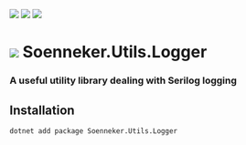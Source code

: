 [![](https://img.shields.io/nuget/v/Soenneker.Utils.Logger.svg?style=for-the-badge)](https://www.nuget.org/packages/Soenneker.Utils.Logger/)
[![](https://img.shields.io/github/actions/workflow/status/soenneker/soenneker.utils.logger/publish-package.yml?style=for-the-badge)](https://github.com/soenneker/soenneker.utils.logger/actions/workflows/publish-package.yml)
[![](https://img.shields.io/nuget/dt/Soenneker.Utils.Logger.svg?style=for-the-badge)](https://www.nuget.org/packages/Soenneker.Utils.Logger/)

# ![](https://user-images.githubusercontent.com/4441470/224455560-91ed3ee7-f510-4041-a8d2-3fc093025112.png) Soenneker.Utils.Logger
### A useful utility library dealing with Serilog logging

## Installation

```
dotnet add package Soenneker.Utils.Logger
```

